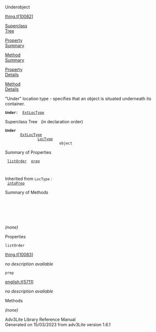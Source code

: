 <span class="title">Under</span><span class="type">object</span>

[thing.t](../file/thing.t.html)\[[10082](../source/thing.t.html#10082)\]

[Superclass  
Tree](#_SuperClassTree_)

[Property  
Summary](#_PropSummary_)

[Method  
Summary](#_MethodSummary_)

[Property  
Details](#_Properties_)

[Method  
Details](#_Methods_)

<div class="fdesc">

"Under" location type - specifies that an object is situated underneath
its container.

**`Under`**` :   `[`ExtLocType`](../object/ExtLocType.html)

</div>

<span id="_SuperClassTree_"></span>

<div class="mjhd">

<span class="hdln">Superclass Tree</span>   (in declaration order)

</div>

**`Under`**  
`         `[`ExtLocType`](../object/ExtLocType.html)  
`                 `[`LocType`](../object/LocType.html)  
`                         object`  
<span id="_PropSummary_"></span>

<div class="mjhd">

<span class="hdln">Summary of Properties</span>  

</div>

` `[`listOrder`](#listOrder)`  `[`prep`](#prep)`  `

` `

Inherited from `LocType` :  
` `[`intoPrep`](../object/LocType.html#intoPrep)`  `

<span id="_MethodSummary_"></span>

<div class="mjhd">

<span class="hdln">Summary of Methods</span>  

</div>

` `

` `

` `

*(none)* <span id="_Properties_"></span>

<div class="mjhd">

<span class="hdln">Properties</span>  

</div>

<span id="listOrder"></span>

`listOrder`

[thing.t](../file/thing.t.html)\[[10083](../source/thing.t.html#10083)\]

<div class="desc">

*no description available*

</div>

<span id="prep"></span>

`prep`

[english.t](../file/english.t.html)\[[5711](../source/english.t.html#5711)\]

<div class="desc">

*no description available*

</div>

<span id="_Methods_"></span>

<div class="mjhd">

<span class="hdln">Methods</span>  

</div>

*(none)*

<div class="ftr">

Adv3Lite Library Reference Manual  
Generated on 15/03/2023 from adv3Lite version 1.6.1

</div>
